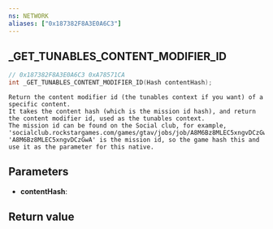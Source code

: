 ```yaml
---
ns: NETWORK
aliases: ["0x187382F8A3E0A6C3"]
---
```

## _GET_TUNABLES_CONTENT_MODIFIER_ID

```c
// 0x187382F8A3E0A6C3 0xA78571CA
int _GET_TUNABLES_CONTENT_MODIFIER_ID(Hash contentHash);
```

```
Return the content modifier id (the tunables context if you want) of a specific content.  
It takes the content hash (which is the mission id hash), and return the content modifier id, used as the tunables context.  
The mission id can be found on the Social club, for example, 'socialclub.rockstargames.com/games/gtav/jobs/job/A8M6Bz8MLEC5xngvDCzGwA'  
'A8M6Bz8MLEC5xngvDCzGwA' is the mission id, so the game hash this and use it as the parameter for this native.  
```

## Parameters
* **contentHash**: 

## Return value
